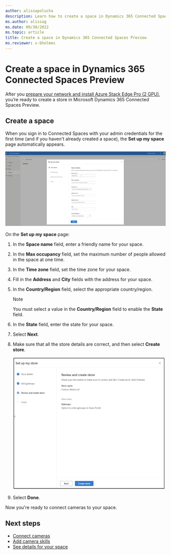 ```yaml
---
author: alissapolucha
description: Learn how to create a space in Dynamics 365 Connected Spaces Preview
ms.author: alissag
ms.date: 09/30/2022
ms.topic: article
title: Create a space in Dynamics 365 Connected Spaces Preview 
ms.reviewer: v-bholmes
---
```


# Create a space in Dynamics 365 Connected Spaces Preview

After you [prepare your network and install Azure Stack Edge Pro (2 GPU)](ase-install.md), you’re ready to create a store in 
Microsoft Dynamics 365 Connected Spaces Preview. 

## Create a space

When you sign in to Connected Spaces with your admin credentials for the first time (and if you haven't already created a space), the **Set up my space** page automatically appears.

![Create store prompt.](media/create-store-prompt.jpg "Create store prompt")

On the **Set up my space** page:

1. In the **Space name** field, enter a friendly name for your space.

2. In the **Max occupancy** field, set the maximum number of people allowed in the space at one time. 

3. In the **Time zone** field, set the time zone for your space.

4. Fill in the **Address** and **City** fields with the address for your space.

5. In the **Country/Region** field, select the appropriate country/region.

    > [!NOTE]
    > You must select a value in the **Country/Region** field to enable the **State** field.

6. In the **State** field, enter the state for your space. 

7. Select **Next**.

8. Make sure that all the store details are correct, and then select **Create store**.

    ![Create store review.](media/create-store-review.jpg "Create store review")  
    
9. Select **Done**. 

Now you're ready to connect cameras to your space. 
 
## Next steps

- [Connect cameras](cameras-connect.md)
- [Add camera skills](cameras-add-skills.md)
- [See details for your space](web-app-space-details.md)
